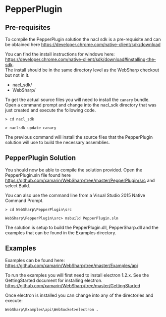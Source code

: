 PepperPlugin
===

Pre-requisites
---

To compile the PepperPlugin solution the nacl sdk is a pre-requisite and can be obtained here https://developer.chrome.com/native-client/sdk/download

You can find the install instructions for windows here: https://developer.chrome.com/native-client/sdk/download#installing-the-sdk.  
The install should be in the same directory level as the WebSharp checkout but not in it.

  - nacl_sdk/
  - WebSharp/
   
To get the actual source files you will need to install the ```canary``` bundle.  Open a command prompt and change into the nacl_sdk directory that was just created and execute the following code.

```> cd nacl_sdk```

```> naclsdk update canary```

The previous command will install the source files that the PepperPlugin solution will use to build the necessary assemblies.

PepperPlugin Solution
---

You should now be able to compile the solution provided.  Open the PepperPlugin.sln file found here https://github.com/xamarin/WebSharp/tree/master/PepperPlugin/src and select Build.

You can also use the command line from a Visual Studio 2015 Native Command Prompt.

```> cd WebSharp\PepperPlugin\src```

```WebSharp\PepperPlugin\src> msbuild PepperPlugin.sln```

The solution is setup to build the PepperPlugin.dll, PepperSharp.dll and the examples that can be found in the Examples directory. 

Examples
---

Examples can be found here:  https://github.com/xamarin/WebSharp/tree/master/Examples/api

To run the examples you will first need to install electron 1.2.x.  See the GettingStarted document for installing electron.  https://github.com/xamarin/WebSharp/tree/master/GettingStarted

Once electron is installed you can change into any of the directories and execute:

```WebSharp\Examples\api\WebSocket>electron .```
